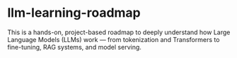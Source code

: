 # llm-learning-roadmap
 This is a hands-on, project-based roadmap to deeply understand how Large Language Models (LLMs) work — from tokenization and Transformers to fine-tuning, RAG systems, and model serving.
